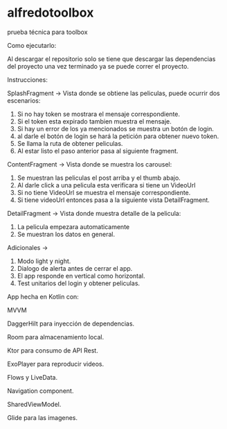 # alfredotoolbox

prueba técnica para toolbox

Como ejecutarlo:

Al descargar el repositorio solo se tiene que descargar las dependencias del proyecto
una vez terminado ya se puede correr el proyecto.

Instrucciones:

SplashFragment -> Vista donde se obtiene las peliculas, puede ocurrir dos escenarios:
1) Si no hay token se mostrara el mensaje correspondiente.
2) Si el token esta expirado tambien muestra el mensaje.
3) Si hay un error de los ya mencionados se muestra un botón de login.
4) al darle el botón de login se hará la petición para obtener nuevo token.
5) Se llama la ruta de obtener peliculas.
6) Al estar listo el paso anterior pasa al siguiente fragment.

ContentFragment -> Vista donde se muestra los carousel:
1) Se muestran las peliculas el post arriba y el thumb abajo.
2) Al darle click a una pelicula esta verificara si tiene un VideoUrl
3) Si no tiene VideoUrl se muestra el mensaje correspondiente.
4) Si tiene videoUrl entonces pasa a la siguiente vista DetailFragment.

DetailFragment -> Vista donde muestra detalle de la pelicula:
1) La pelicula empezara automaticamente
2) Se muestran los datos en general.

Adicionales ->
1) Modo light y night.
2) Dialogo de alerta antes de cerrar el app.
3) El app responde en vertical como horizontal.
4) Test unitarios del login y obtener peliculas.

App hecha en Kotlin con:

MVVM

DaggerHilt para inyección de dependencias.

Room para almacenamiento local.

Ktor para consumo de API Rest.

ExoPlayer para reproducir videos.

Flows y LiveData.

Navigation component.

SharedViewModel.

Glide para las imagenes.
